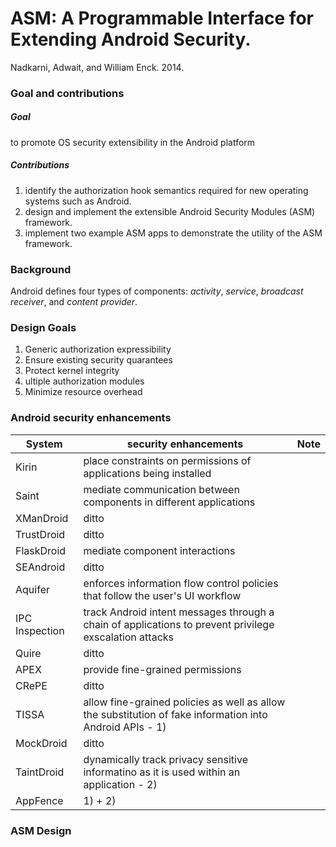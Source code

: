 # ASM: A Programmable Interface for Extending Android Security.
Nadkarni, Adwait, and William Enck. 2014.

### Goal and contributions

##### Goal
to promote OS security extensibility in the Android platform

##### Contributions
1) identify the authorization hook semantics required for new operating systems such as Android.
2) design and implement the extensible Android Security Modules (ASM) framework.
3) implement two example ASM apps to demonstrate the utility of the ASM framework.


### Background
Android defines four types of components: *activity*, *service*, *broadcast receiver*, and *content provider*.


### Design Goals

1) Generic authorization expressibility
2) Ensure existing security quarantees
3) Protect kernel integrity
4) ultiple authorization modules
5) Minimize resource overhead


### Android security enhancements

System | security enhancements | Note
------ | --------------------- | ----
Kirin | place constraints on permissions of applications being installed | 
Saint | mediate communication between components in different applications | 
XManDroid | ditto | 
TrustDroid | ditto | 
FlaskDroid | mediate component interactions | 
SEAndroid | ditto | 
Aquifer | enforces information flow control policies that follow the user's UI workflow | 
IPC Inspection | track Android intent messages through a chain of applications to prevent privilege exscalation attacks | 
Quire | ditto | 
APEX | provide fine-grained permissions | 
CRePE | ditto | 
TISSA | allow fine-grained policies as well as allow the substitution of fake information into Android APIs - 1) | 
MockDroid | ditto | 
TaintDroid | dynamically track privacy sensitive informatino as it is used within an application - 2) | 
AppFence | 1) + 2) |  


### ASM Design

